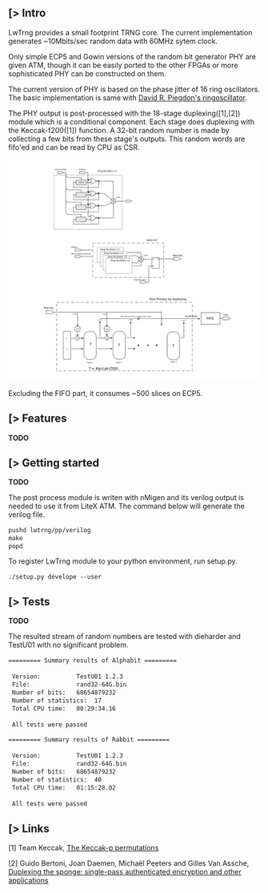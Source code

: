 [> Intro
--------
LwTrng provides a small footprint TRNG core. The current implementation generates ~10Mbits/sec random data with 60MHz sytem clock.

Only simple ECP5 and Gowin versions of the random bit generator PHY are given ATM, though it can be easily ported to the other FPGAs or more sophisticated PHY can be constructed on them.

The current version of PHY is based on the phase jitter of 16 ring oscillators. The basic implementation is same with [David R. Piegdon's ringoscillator](https://github.com/dpiegdon/ringoscillator).

The PHY output is post-processed with the 18-stage duplexing([1],[2]) module which is a conditional component. Each stage does duplexing with the Keccak-f200([1]) function. A 32-bit random number is made by collecting a few bits from these stage's outputs. This random words are fifo'ed and can be read by CPU as CSR.

![Diagram of LwTrng](https://github.com/kazkojima/lwtrng/blob/main/doc/trng.png)

Excluding the FIFO part, it consumes ~500 slices on ECP5.

[> Features
-----------
**TODO**

[> Getting started
------------------
**TODO**

The post process module is writen with nMigen and its verilog output is needed to use it from LiteX ATM. The command below will generate the verilog file. 
```
pushd lwtrng/pp/verilog
make
popd
```
To register LwTrng module to your python environment, run setup.py.
```
./setup.py develope --user
```


[> Tests
--------
**TODO**

The resulted stream of random numbers are tested with dieharder and TestU01 with no significant problem.

```
========= Summary results of Alphabit =========

 Version:          TestU01 1.2.3
 File:             rand32-64G.bin
 Number of bits:   68654879232
 Number of statistics:  17
 Total CPU time:   00:29:34.16

 All tests were passed
```
```
========= Summary results of Rabbit =========

 Version:          TestU01 1.2.3
 File:             rand32-64G.bin
 Number of bits:   68654879232
 Number of statistics:  40
 Total CPU time:   01:15:28.02

 All tests were passed

```

[> Links
-------------

[1] Team Keccak,
[The Keccak-p permutations](https://keccak.team/keccakp.html)

[2] Guido Bertoni, Joan Daemen, Michaël Peeters and Gilles Van Assche,
[Duplexing the sponge: single-pass authenticated encryption and other applications](https://www.researchgate.net/publication/221274795_Duplexing_the_Sponge_Single-Pass_Authenticated_Encryption_and_Other_Applications)
